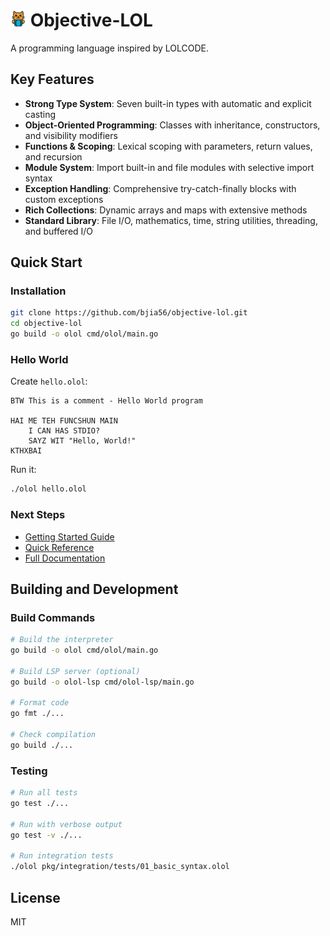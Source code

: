# <img src="img/logo.png" width="25"> Objective-LOL

A programming language inspired by LOLCODE.

## Key Features

- **Strong Type System**: Seven built-in types with automatic and explicit casting
- **Object-Oriented Programming**: Classes with inheritance, constructors, and visibility modifiers
- **Functions & Scoping**: Lexical scoping with parameters, return values, and recursion
- **Module System**: Import built-in and file modules with selective import syntax
- **Exception Handling**: Comprehensive try-catch-finally blocks with custom exceptions
- **Rich Collections**: Dynamic arrays and maps with extensive methods
- **Standard Library**: File I/O, mathematics, time, string utilities, threading, and buffered I/O

## Quick Start

### Installation

```bash
git clone https://github.com/bjia56/objective-lol.git
cd objective-lol
go build -o olol cmd/olol/main.go
```

### Hello World

Create `hello.olol`:

```lol
BTW This is a comment - Hello World program

HAI ME TEH FUNCSHUN MAIN
    I CAN HAS STDIO?
    SAYZ WIT "Hello, World!"
KTHXBAI
```

Run it:

```bash
./olol hello.olol
```

### Next Steps

- [Getting Started Guide](docs/language-guide/getting-started.md)
- [Quick Reference](docs/QUICK_REFERENCE.md)
- [Full Documentation](docs/README.md)

## Building and Development

### Build Commands

```bash
# Build the interpreter
go build -o olol cmd/olol/main.go

# Build LSP server (optional)
go build -o olol-lsp cmd/olol-lsp/main.go

# Format code
go fmt ./...

# Check compilation
go build ./...
```

### Testing

```bash
# Run all tests
go test ./...

# Run with verbose output
go test -v ./...

# Run integration tests
./olol pkg/integration/tests/01_basic_syntax.olol
```

## License

MIT
